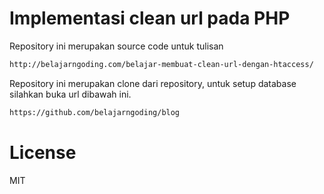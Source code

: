 Implementasi clean url pada PHP
=========

Repository ini merupakan source code untuk tulisan
```sh
http://belajarngoding.com/belajar-membuat-clean-url-dengan-htaccess/
```

Repository ini merupakan clone dari repository, untuk setup database silahkan buka url dibawah ini. 
```sh
https://github.com/belajarngoding/blog
```

License
=========
MIT

